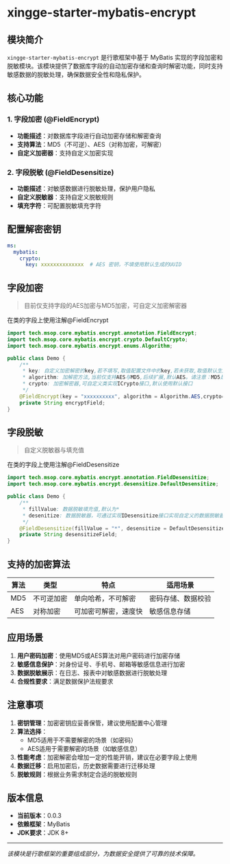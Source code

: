 # xingge-starter-mybatis-encrypt

## 模块简介

`xingge-starter-mybatis-encrypt` 是行歌框架中基于 MyBatis 实现的字段加密和脱敏模块。该模块提供了数据库字段的自动加密存储和查询时解密功能，同时支持敏感数据的脱敏处理，确保数据安全性和隐私保护。

## 核心功能

### 1. 字段加密 (@FieldEncrypt)
- **功能描述**：对数据库字段进行自动加密存储和解密查询
- **支持算法**：MD5（不可逆）、AES（对称加密，可解密）
- **自定义加密器**：支持自定义加密实现

### 2. 字段脱敏 (@FieldDesensitize)
- **功能描述**：对敏感数据进行脱敏处理，保护用户隐私
- **自定义脱敏器**：支持自定义脱敏规则
- **填充字符**：可配置脱敏填充字符

## 配置解密密钥
```yaml
ms:
  mybatis:
    crypto:
      key: xxxxxxxxxxxxxx  # AES 密钥，不填使用默认生成的UUID
```

## 字段加密

> 目前仅支持字段的AES加密与MD5加密，可自定义加密解密器

在类的字段上使用注解@FieldEncrypt

```java
import tech.msop.core.mybatis.encrypt.annotation.FieldEncrypt;
import tech.msop.core.mybatis.encrypt.crypto.DefaultCrypto;
import tech.msop.core.mybatis.encrypt.enums.Algorithm;

public class Demo {
    /**
     * key: 自定义加密解密的key,若不填写,取值配置文件中的key,若未获取,取值默认生成的UUID
     * algorithm: 加解密方法,当前仅支持AES与MD5,后续扩展,默认AES。请注意：MD5是不可逆转的，不支持解密
     * crypto: 加密解密器,可自定义类实现ICrypto接口,默认使用默认接口
     */
    @FieldEncrypt(key = "xxxxxxxxxx", algorithm = Algorithm.AES,crypto=DefaultCrypto.class)
    private String encryptField;
}

```

## 字段脱敏

> 自定义脱敏器与填充值

在类的字段上使用注解@FieldDesensitize

```java
import tech.msop.core.mybatis.encrypt.annotation.FieldDesensitize;
import tech.msop.core.mybatis.encrypt.desensitize.DefaultDesensitize;

public class Demo {
    /**
     * fillValue: 数据脱敏填充值,默认为*
     * desenitize: 数据脱敏器，可通过实现IDesensitize接口实现自定义的数据脱敏器,默认为默认实现的脱敏器
     */
    @FieldDesensitize(fillValue = "*", desensitize = DefaultDesensitize.class)
    private String desensitizeField;
}
```

## 支持的加密算法

| 算法 | 类型 | 特点 | 适用场景 |
|------|------|------|----------|
| MD5 | 不可逆加密 | 单向哈希，不可解密 | 密码存储、数据校验 |
| AES | 对称加密 | 可加密可解密，速度快 | 敏感信息存储 |

## 应用场景

1. **用户密码加密**：使用MD5或AES算法对用户密码进行加密存储
2. **敏感信息保护**：对身份证号、手机号、邮箱等敏感信息进行加密
3. **数据脱敏展示**：在日志、报表中对敏感数据进行脱敏处理
4. **合规性要求**：满足数据保护法规要求

## 注意事项

1. **密钥管理**：加密密钥应妥善保管，建议使用配置中心管理
2. **算法选择**：
   - MD5适用于不需要解密的场景（如密码）
   - AES适用于需要解密的场景（如敏感信息）
3. **性能考虑**：加密解密会增加一定的性能开销，建议在必要字段上使用
4. **数据迁移**：启用加密后，历史数据需要进行迁移处理
5. **脱敏规则**：根据业务需求制定合适的脱敏规则

## 版本信息

- **当前版本**：0.0.3
- **依赖框架**：MyBatis
- **JDK要求**：JDK 8+

---

*该模块是行歌框架的重要组成部分，为数据安全提供了可靠的技术保障。*
